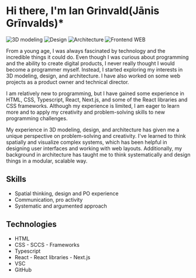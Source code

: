 
# Hi there, I'm Ian Grinvald(Jānis Grīnvalds)*
<p>
  <img src="https://img.shields.io/badge/-3D%20modeling-blue" alt="3D modeling">
  <img src="https://img.shields.io/badge/-Design-red" alt="Design">
  <img src="https://img.shields.io/badge/-Architecture-green" alt="Architecture">
  <img src="https://img.shields.io/badge/-Programming-yellow" alt="Frontend WEB">
</p>
From a young age, I was always fascinated by technology and the incredible things it could do. Even though I was curious about programming and the ability to create digital products, I never really thought I would become a programmer myself. Instead, I started exploring my interests in 3D modeling, design, and architecture. I have also worked on some web projects as a product owner and technical director.


I am relatively new to programming, but I have gained some experience in HTML, CSS, Typescript, React, Next.js, and some of the React libraries and CSS frameworks. Although my experience is limited, I am eager to learn more and to apply my creativity and problem-solving skills to new programming challenges.

My experience in 3D modeling, design, and architecture has given me a unique perspective on problem-solving and creativity. I've learned to think spatially and visualize complex systems, which has been helpful in designing user interfaces and working with web layouts. Additionally, my background in architecture has taught me to think systematically and design things in a modular, scalable way.

## Skills
* Spatial thinking, design and PO experience
* Communication, pro activity
* Systematic and argumented approach
## Technologies
- HTML
- CSS - SCCS - Frameworks
- Typescript
- React - React libraries - Next.js
- VSC
- GitHub
